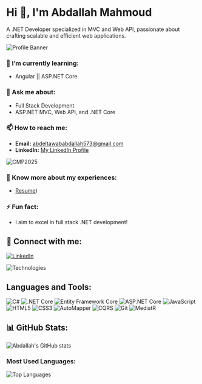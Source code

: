 # Hi 👋, I'm Abdallah Mahmoud
A .NET Developer specialized in MVC and Web API, passionate about crafting scalable and efficient web applications.

![Profile Banner](https://raw.githubusercontent.com/abdallah7296/repository/main/.Net.webp)

### 🌱 I’m currently learning:
- Angular || ASP.NET Core

### 💬 Ask me about:
- Full Stack Development
- ASP.NET MVC, Web API, and .NET Core

### 📫 How to reach me:
- **Email:** abdeltawababdallah573@gmail.com
- **LinkedIn:** [My LinkedIn Profile](https://www.linkedin.com/in/abdallah-abdeltawab-54b58b226)

![CMP2025](https://example.com/path-to-your-image.png)

### 📂 Know more about my experiences:
- [Resume](https://drive.google.com/file/d/1ozeBhcB4bpRjtxjl4MonVfcldFD05Ccp/view?usp=sharing))

### ⚡ Fun fact:
- I aim to excel in full stack .NET development!

## 🔗 Connect with me:
[![LinkedIn](https://img.shields.io/badge/LinkedIn-blue?style=for-the-badge&logo=linkedin)](https://www.linkedin.com/in/abdallah-abdeltawab-54b58b226)

![Technologies](https://example.com/technologies-image.png)

## Languages and Tools:
![C#](https://img.shields.io/badge/-CSharp-blue?style=for-the-badge&logo=csharp&logoColor=white)
![.NET Core](https://img.shields.io/badge/-.NET_Core-purple?style=for-the-badge&logo=dotnet&logoColor=white)
![Entity Framework Core](https://img.shields.io/badge/-Entity_Framework_Core-blue?style=for-the-badge&logo=dotnet&logoColor=white)
![ASP.NET Core](https://img.shields.io/badge/-ASP.NET_Core-blue?style=for-the-badge&logo=dotnet&logoColor=white)
![JavaScript](https://img.shields.io/badge/-JavaScript-yellow?style=for-the-badge&logo=javascript&logoColor=white)
![HTML5](https://img.shields.io/badge/-HTML5-orange?style=for-the-badge&logo=html5&logoColor=white)
![CSS3](https://img.shields.io/badge/-CSS3-blue?style=for-the-badge&logo=css3&logoColor=white)
![AutoMapper](https://img.shields.io/badge/-AutoMapper-red?style=for-the-badge&logo=automapper&logoColor=white)
![CQRS](https://img.shields.io/badge/-CQRS-blue?style=for-the-badge&logo=architecture&logoColor=white)
![Git](https://img.shields.io/badge/-Git-orange?style=for-the-badge&logo=git&logoColor=white)
![MediatR](https://img.shields.io/badge/-MediatR-blue?style=for-the-badge&logo=dotnet&logoColor=white)


## 📊 GitHub Stats:
![Abdallah's GitHub stats](https://github-readme-stats.vercel.app/api?username=abdallah7296&show_icons=true&theme=radical)

### Most Used Languages:
![Top Languages](https://github-readme-stats.vercel.app/api/top-langs/?username=abdallah7296&layout=compact&theme=radical)
